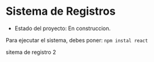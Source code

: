 <h1> Sistema de Registros</h1>

- Estado del proyecto: En construccion.

Para ejecutar el sistema, debes poner:
```npm instal react```

sitema de registro 2

